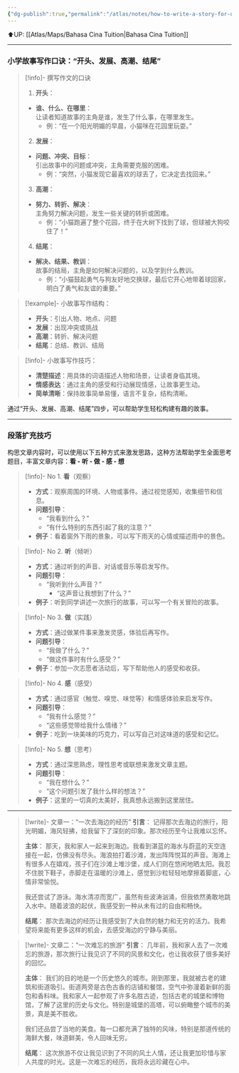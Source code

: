 ```yaml
---
{"dg-publish":true,"permalink":"/atlas/notes/how-to-write-a-story-for-uasa-chinese-essay-questions/","noteIcon":""}
---
```


⬆️UP: [[Atlas/Maps/Bahasa Cina Tuition\|Bahasa Cina Tuition]]

---
### 小学故事写作口诀：**“开头、发展、高潮、结尾”**

> [!info]- 撰写作文的口诀
> 1. **开头**：  
> 	- **谁、什么、在哪里**：  
> 		让读者知道故事的主角是谁，发生了什么事，在哪里发生。
>      - 例：“在一个阳光明媚的早晨，小猫咪在花园里玩耍。”
> 
> 2. **发展**：  
> 	- **问题、冲突、目标**：  
> 	 引出故事中的问题或冲突，主角需要克服的困难。
>     - 例：“突然，小猫发现它最喜欢的球丢了，它决定去找回来。”
> 
> 3. **高潮**：  
> - **努力、转折、解决**：  
>      主角努力解决问题，发生一些关键的转折或困难。
>      - 例：“小猫跑遍了整个花园，终于在大树下找到了球，但球被大狗咬住了！”
> 
> 4. **结尾**：  
> - **解决、结果、教训**：  
>     故事的结局，主角是如何解决问题的，以及学到什么教训。
>      - 例：“小猫鼓起勇气与狗友好地交换球，最后它开心地带着球回家，明白了勇气和友谊的重要。”

> [!example]- 小故事写作结构：
> - **开头**：引出人物、地点、问题
> - **发展**：出现冲突或挑战
> - **高潮**：转折、解决问题
> - **结尾**：总结、教训、结局

> [!info]- 小故事写作技巧：
> - **清楚描述**：用具体的词语描述人物和场景，让读者身临其境。
> - **情感表达**：通过主角的感受和行动展现情感，让故事更生动。
> - **简单清晰**：保持故事简单易懂，语言不复杂，结构清晰。

通过“开头、发展、高潮、结尾”四步，可以帮助学生轻松构建有趣的故事。

---

### 段落扩充技巧

构思文章内容时，可以使用以下五种方式来激发思路，这种方法帮助学生全面思考题目，丰富文章内容：**看 - 听 - 做 - 感 - 想**

> [!info]- No 1. **看**（观察）  
> - **方式**：观察周围的环境、人物或事件。通过视觉感知，收集细节和信息。
> - **问题引导**：
>      - “我看到什么？”  
>      - “有什么特别的东西引起了我的注意？”  
> - **例子**：看着窗外下雨的景象，可以写下雨天的心情或描述雨中的景色。

> [!info]- No 2. **听**（倾听）  
> - **方式**：通过听到的声音、对话或音乐等启发写作。
> - **问题引导**：
> 	- “我听到什么声音？”  
>      - “这声音让我想到了什么？”  
> - **例子**：听到同学讲述一次旅行的故事，可以写一个有关冒险的故事。

> [!info]- No 3. **做**（实践）  
> - **方式**：通过做某件事来激发灵感，体验后再写作。
> - **问题引导**：
>      - “我做了什么？”  
>      - “做这件事时有什么感受？”  
> - **例子**：参加一次志愿者活动后，写下帮助他人的感受和收获。

> [!info]- No 4. **感**（感受）  
> - **方式**：通过感官（触觉、嗅觉、味觉等）和情感体验来启发写作。
> - **问题引导**：
> 	- “我有什么感觉？”  
> 	 - “这些感觉带给我什么情绪？”  
> - **例子**：吃到一块美味的巧克力，可以写自己对这味道的感受和记忆。

> [!info]- No 5. **想**（思考）  
> - **方式**：通过深思熟虑，理性思考或联想来激发文章主题。
> - **问题引导**：
> 	- “我在想什么？”  
> 	- “这个问题引发了我什么样的想法？”  
> - **例子**：这里的一切真的太美好，我真想永远搬到这里居住。

---

> [!write]- 文章一：“一次去海边的经历”
> **引言**：
> 记得那次去海边的旅行，阳光明媚，海风轻拂，给我留下了深刻的印象。那次经历至今让我难以忘怀。
> 
> **主体**：
> 那天，我和家人一起来到海边。我看到湛蓝的海水与蔚蓝的天空连接在一起，仿佛没有尽头。海浪拍打着沙滩，发出阵阵悦耳的声音。海滩上有很多人在嬉戏，孩子们在沙滩上堆沙堡，成人们则在悠闲地晒太阳。我忍不住脱下鞋子，赤脚走在温暖的沙滩上，感觉到沙粒轻轻地摩擦着脚底，心情非常愉悦。
> 
> 我还尝试了游泳。海水清凉而宽广，虽然有些波涛汹涌，但我依然勇敢地跳入水中。随着波浪的起伏，我感受到一种从未有过的自由和畅快。
> 
> **结尾**：
> 那次去海边的经历让我感受到了大自然的魅力和无穷的活力。我希望将来能有更多这样的机会，去感受海边的宁静与美丽。

> [!write]- 文章二：“一次难忘的旅游”
> **引言**：
> 几年前，我和家人去了一次难忘的旅游，那次旅行让我见识了不同的风景和文化，也让我收获了很多美好的回忆。
> 
> **主体**：
> 我们的目的地是一个历史悠久的城市。刚到那里，我就被古老的建筑和街道吸引。街道两旁是古色古香的店铺和餐馆，空气中弥漫着新鲜的面包和香料味。我和家人一起参观了许多名胜古迹，包括古老的城堡和博物馆，了解了这里的历史与文化。特别是城堡的高塔，可以俯瞰整个城市的美景，真是美不胜收。
> 
> 我们还品尝了当地的美食。每一口都充满了独特的风味，特别是那道传统的海鲜大餐，味道鲜美，令人回味无穷。
> 
> **结尾**：
> 这次旅游不仅让我见识到了不同的风土人情，还让我更加珍惜与家人共度的时光。这是一次难忘的经历，我将永远珍藏在心中。
